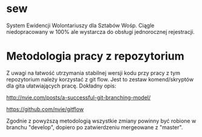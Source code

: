sew
===

System Ewidencji Wolontariuszy dla Sztabów Wośp.
Ciągle niedopracowany w 100% ale wystarcza do obsługi jednorocznej rejestracji.

Metodologia pracy z repozytorium
================================

Z uwagi na łatwość utrzymania stabilnej wersji kodu przy pracy z tym repozytorium należy korzystać z git flow.
Jest to zestaw komend/skryptów dla gita ułatwiających pracę. Dokładny opis:

http://nvie.com/posts/a-successful-git-branching-model/

https://github.com/nvie/gitflow

Zgodnie z powyższą metodologią wszystkie zmiany powinny być robione w branchu "develop", dopiero po zatwierdzeniu mergeowane z "master".
